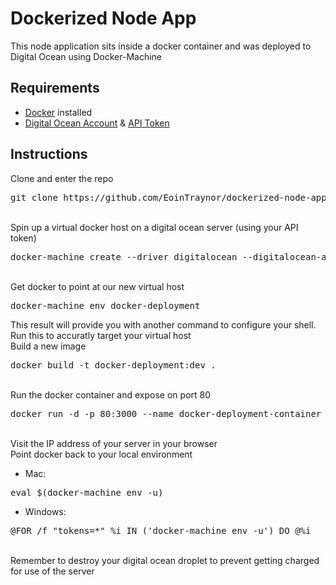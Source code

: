 # Dockerized Node App
This node application sits inside a docker container and was deployed to Digital Ocean using Docker-Machine  

## Requirements
* [Docker](https://www.docker.com/) installed
* [Digital Ocean Account](https://m.do.co/c/aac832dd7969) & [API Token](https://cloud.digitalocean.com/settings/api/tokens)

## Instructions
Clone and enter the repo
<pre>
git clone https://github.com/EoinTraynor/dockerized-node-app && cd dockerized-node-app
</pre>
<br>
Spin up a virtual docker host on a digital ocean server (using your API token)
<pre>
docker-machine create --driver digitalocean --digitalocean-access-token=<i>your_api_token</i> docker-deployment
</pre>
<br>
Get docker to point at our new virtual host
<pre>
docker-machine env docker-deployment
</pre>
This result will provide you with another command to configure your shell. Run this to accuratly target your virtual host
<br>
Build a new image
<pre>
docker build -t docker-deployment:dev .
</pre>
<br>
Run the docker container and expose on port 80
<pre>
docker run -d -p 80:3000 --name docker-deployment-container docker-deployment:dev
</pre>
<br>
Visit the IP address of your server in your browser
<br>
Point docker back to your local environment

* Mac:
<pre>
eval $(docker-machine env -u)
</pre>
* Windows:
<pre>
@FOR /f "tokens=*" %i IN ('docker-machine env -u') DO @%i
</pre>
<br>
Remember to destroy your digital ocean droplet to prevent getting charged for use of the server